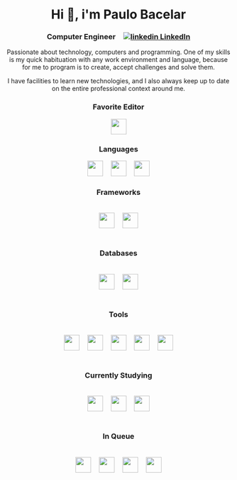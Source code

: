 <div align='center'>
  <h1 align='center'>
    Hi 👋, i'm Paulo Bacelar
  </h1>
</div>
<h3 align='center'>
  Computer Engineer
  <img src='' width=10 height=1/>
  <a href="https://www.linkedin.com/in/henriq-dev/" rel="nofollow noreferrer">
    <img src="https://i.stack.imgur.com/gVE0j.png" alt="linkedin"> LinkedIn
  </a>  
</h3>
<p align='center'>
   Passionate about technology, computers and programming. One of my skills is my quick habituation with any work environment and language, because for me to program is to create, accept challenges and solve them. 
</p>
<p align='center'>
  I have facilities to learn new technologies, and I also always keep up to date on the entire professional context around me.
</p>

<h3 align='center'>
  Favorite Editor
</h3>
<div align='center'>
  <img src='https://cdn.svgporn.com/logos/visual-studio-code.svg' height=35/>
</div>

<h3 align='center'>
  Languages
</h3>
<div align='center'>
  <img src='https://cdn.svgporn.com/logos/java.svg' height=35/>
  <img src='' width=10 height=1/>
  <img src='https://cdn.svgporn.com/logos/ruby.svg' height=35/>
  <img src='' width=10 height=1/>
  <img src='https://cdn.svgporn.com/logos/javascript.svg' height=35/>  
</div>

<h3 align='center'>
  Frameworks
</h3>
<div align='center' style='padding: 20'>
  <img src='https://cdn.svgporn.com/logos/rails.svg' height=35/>      
  <img src='' width=10 height=1/>
  <img src='https://cdn.svgporn.com/logos/flutter.svg' height=35/>
</div>

<h3 align='center'>
  Databases
</h3>
<div align='center' style='padding: 20'>
  <img src='https://cdn.svgporn.com/logos/mongodb.svg' height=35/>  
  <img src='' width=10 height=1/>
  <img src='https://cdn.svgporn.com/logos/mysql.svg' height=35/>    
</div>

<h3 align='center'>
  Tools
</h3>
<div align='center' style='padding: 20'>
  <img src='https://rspec.info/images/logo.png' height=35/>  
  <img src='' width=10 height=1/>
  <img src='https://cdn.svgporn.com/logos/docker-icon.svg' height=35/>   
  <img src='' width=10 height=1/>
  <img src='https://cdn.svgporn.com/logos/github-octocat.svg' height=35/>   
  <img src='' width=10 height=1/>
  <img src='https://cdn.svgporn.com/logos/gitlab.svg' height=35/>
  <img src='' width=10 height=1/>
  <img src='https://cdn.svgporn.com/logos/postman.svg' height=35/>
</div>

<h3 align='center'>
  Currently Studying
</h3>
<div align='center' style='padding: 20'>
  <img src='https://cdn.svgporn.com/logos/c-plusplus.svg' height=35/>  
  <img src='' width=10 height=1/>
  <img src='https://cdn2.unrealengine.com/ue-horizontal-logo-cba14ebde1ea.svg?resize=1&w=440&quality=high' height=35/>    
  <img src='' width=10 height=1/>
  <img src='https://cdn.svgporn.com/logos/spring.svg' height=35/>
</div>

<h3 align='center'>
  In Queue
</h3>
<div align='center' style='padding: 20'>
  <img src='https://cdn.svgporn.com/logos/blender.svg' height=35/>  
  <img src='' width=10 height=1/>
  <img src='https://cdn.svgporn.com/logos/angular.svg' height=35/>  
  <img src='' width=10 height=1/>
  <img src='https://cdn.svgporn.com/logos/c-sharp.svg' height=35/>  
  <img src='' width=10 height=1/>
  <img src='https://cdn.svgporn.com/logos/vulkan.svg' height=35/>  
</div>
<!--
**henrique-dev/henrique-dev** is a ✨ _special_ ✨ repository because its `README.md` (this file) appears on your GitHub profile.

<div align='center' style='padding: 20'>
  <img src='' width=50 height=50/>
  <img src='' width=10 height=1/>
</div>

Here are some ideas to get you started:

- 🔭 I’m currently working on ...
- 🌱 I’m currently learning ...
- 👯 I’m looking to collaborate on ...
- 🤔 I’m looking for help with ...
- 💬 Ask me about ...
- 📫 How to reach me: ...
- 😄 Pronouns: ...
- ⚡ Fun fact: ...
-->
